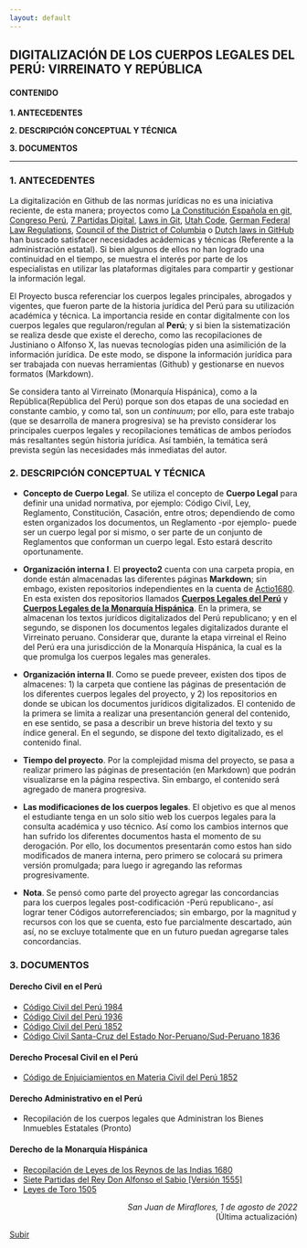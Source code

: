 ```yaml
---
layout: default
---
```

## DIGITALIZACIÓN DE LOS CUERPOS LEGALES DEL PERÚ: VIRREINATO Y REPÚBLICA

#### CONTENIDO
**1. ANTECEDENTES**

**2. DESCRIPCIÓN CONCEPTUAL Y TÉCNICA**

**3. DOCUMENTOS**

---

### 1. ANTECEDENTES

La digitalización en Github de las normas jurídicas no es una iniciativa reciente, de esta manera; proyectos como [La Constitución Española en git](https://github.com/hpalacio/leyes), [Congreso Perú](https://github.com/jeqo/peru-congreso), [7 Partidas Digital](https://github.com/7PartidasDigital), [Laws in Git](https://leibniz-internship-report.herokuapp.com/nl_linked_legal_data/laws_in_git), [Utah Code](https://github.com/divegeek/utahcode), [German Federal Law Regulations](https://github.com/bundestag/gesetze), [Council of the District of Columbia](https://github.com/DCCouncil) o [Dutch laws in GitHub](https://github.com/statengeneraal/laws-markdown) han buscado satisfacer necesidades acádemicas y técnicas (Referente a la administración estatal). Si bien algunos de ellos no han logrado una continuidad en el tiempo, se muestra el interés por parte de los especialistas en utilizar las plataformas digitales para compartir y gestionar la información legal. 

El Proyecto busca referenciar los cuerpos legales principales, abrogados y vigentes, que fueron parte de la historia jurídica del Perú para su utilización académica y técnica. La importancia reside en contar digitalmente con los cuerpos legales que regularon/regulan al **Perú**; y si bien la sistematización se realiza desde que existe el derecho, como las recopilaciones de Justiniano o Alfonso X, las nuevas tecnologías piden una asimilición de la información jurídica. De este modo, se dispone la información jurídica para ser  trabajada con nuevas herramientas (Github) y gestionarse en nuevos formatos (Markdown).

Se considera tanto al Virreinato (Monarquía Hispánica), como a la República(República del Perú) porque son dos etapas de una sociedad en constante cambio, y como tal, son un *continuum*; por ello, para este trabajo (que se desarrolla de manera progresiva) se ha previsto considerar los principales cuerpos legales y recopilaciones temáticas de ambos períodos más resaltantes según historia jurídica. Así también, la temática será prevista según las necesidades más inmediatas del autor.

### 2. DESCRIPCIÓN CONCEPTUAL Y TÉCNICA

- **Concepto de Cuerpo Legal**. Se utiliza el concepto de **Cuerpo Legal** para definir una unidad normativa, por ejemplo: Código Civil, Ley, Reglamento, Constitución, Casación, entre otros; dependiendo de como esten organizados los documentos, un Reglamento -por ejemplo- puede ser un cuerpo legal por si mismo, o ser parte de un conjunto de Reglamentos que conforman un cuerpo legal. Esto estará descrito oportunamente. 

- **Organización interna I**. El **proyecto2** cuenta con una carpeta propia, en donde están almacenadas las diferentes páginas **Markdown**; sin embago, existen repositorios independientes en la cuenta de [Actio1680](https://github.com/actio1680?tab=repositories). En esta existen dos repositorios llamados [**Cuerpos Legales del Perú**](https://github.com/actio1680/Cuerpos-legales-Peru) y [**Cuerpos Legales de la Monarquía Hispánica**](https://github.com/actio1680/Cuerpos-legales-Monarquia-Hispanica). En la primera, se almacenan los textos jurídicos digitalizados del Perú republicano; y en el segundo, se disponen los documentos legales digitalizados durante el Virreinato peruano. Considerar que, durante la etapa virreinal el Reino del Perú era una jurisdicción de la Monarquía Hispánica, la cual es la que promulga los cuerpos legales mas generales. 

- **Organización interna II**. Como se puede preveer, existen dos tipos de almacenes: 1) la carpeta que contiene las páginas de presentación de los diferentes cuerpos legales del proyecto, y 2) los repositorios en donde se ubican los documentos jurídicos digitalizados. El contenido de la primera se limita a realizar una presentanción general del contenido, en ese sentido, se pasa a describir un breve historia del texto y su índice general. En el segundo, se dispone del texto digitalizado, es el contenido final. 

- **Tiempo del proyecto**. Por la complejidad misma del proyecto, se pasa a realizar primero las páginas de presentación (en Markdown) que podrán visualizarse en la página respectiva. Sin embargo, el contenido será agregado de manera progresiva. 

- **Las modificaciones de los cuerpos legales**. El objetivo es que al menos el estudiante tenga en un solo sitio web los cuerpos legales para la consulta académica y uso técnico. Así como los cambios internos que han sufrido los diferentes documentos hasta el momento de su derogación. Por ello, los documentos presentarán como estos han sido modificados de manera interna, pero primero se colocará su primera versión promulgada; para luego ir agregando las reformas progresivamente. 

- **Nota**. Se pensó como parte del proyecto agregar las concordancias para los cuerpos legales post-codificación -Perú republicano-, así lograr tener Códigos autorreferenciados; sin embargo, por la magnitud y recursos con los que se cuenta, esto fue parcialmente descartado, aún así, no se excluye totalmente que en un futuro puedan agregarse tales concordancias. 

### 3. DOCUMENTOS

#### Derecho Civil en el Perú
- [Código Civil del Perú 1984](/cc1984.md)
- [Código Civil del Perú 1936](/cc1936.md)
- [Código Civil del Perú 1852](/cc1852.md)
- [Código Civil Santa-Cruz del Estado Nor-Peruano/Sud-Peruano 1836](/cc1836.md)

#### Derecho Procesal Civil en el Perú
- [Código de Enjuiciamientos en Materia Civil del Perú 1852](/cpcivil1852.md)

#### Derecho Administrativo en el Perú
- Recopilación de los cuerpos legales que Administran los Bienes Inmuebles Estatales (Pronto)

#### Derecho de la Monarquía Hispánica
- [Recopilación de Leyes de los Reynos de las Indias 1680](/recopilacion1680.md)
- [Siete Partidas del Rey Don Alfonso el Sabio [Versión 1555] ](/sietepartidas.md)
- [Leyes de Toro 1505](/leyestoro.md)

<div align="right">
<i>San Juan de Miraflores, 1 de agosto de 2022</i><br>
(Última actualización)
</div>

[Subir](#top)

